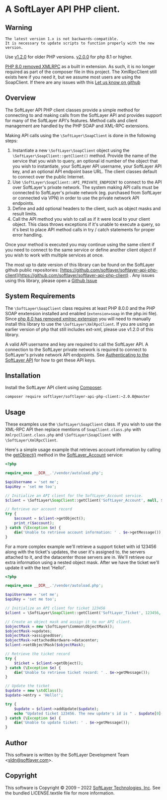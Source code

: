 # A SoftLayer API PHP client.

## Warning

```
The latest version 1.x is not backwards-compatible.
It is necessary to update scripts to function properly with the new version.
```

Use [v1.2.0](https://github.com/softlayer/softlayer-api-php-client/releases/tag/v1.2) for older PHP versions. [v2.0.0](https://github.com/softlayer/softlayer-api-php-client/releases/tag/v2.0.0) for php 8.1 or higher.

[PHP 8.0 removed XMLRPC](https://php.watch/versions/8.0/xmlrpc) as a built in extension. As such, it is no longer required as part of the composer file in this project. The XmlRpcClient still exists here if you need it, but we assume most users are using the SoapClient. If there are any issues with this [Let us know on github](https://github.com/softlayer/softlayer-api-php-client/issues)

## Overview

The SoftLayer API PHP client classes provide a simple method for connecting to and making calls from the SoftLayer API and provides support for many of the SoftLayer API's features. Method calls and client management are handled by the PHP SOAP and XML-RPC extensions.

Making API calls using the `\SoftLayer\SoapClient` is done in the following steps:

1. Instantiate a new `\SoftLayer\SoapClient` object using the `\SoftLayer\SoapClient::getClient()` method. Provide the name of the service that you wish to query, an optional id number of the object that you wish to instantiate, your SoftLayer API username, your SoftLayer API key, and an optional API endpoint base URL. The client classes default to connect over the public Internet. 
2. Use `\SoftLayer\SoapClient::API_PRIVATE_ENDPOINT` to connect to the API over SoftLayer's private network. The system making API calls must be connected to SoftLayer's private network (eg. purchased from SoftLayer or connected via VPN) in order to use the private network API endpoints.
3. Define and add optional headers to the client, such as object masks and result limits.
4. Call the API method you wish to call as if it were local to your client object. This class throws exceptions if it's unable to execute a query, so it's best to place API method calls in try / catch statements for proper error handling.

Once your method is executed you may continue using the same client if you need to connect to the same service or define another client object if you wish to work with multiple services at once.

The most up to date version of this library can be found on the SoftLayer github public repositories: [https://github.com/softlayer/softlayer-api-php-client](https://github.com/softlayer/softlayer-api-php-client) . Any issues using this library, please open a [Github Issue](https://github.com/softlayer/softlayer-api-php-client/issues)

## System Requirements

The `\SoftLayer\SoapClient` class requires at least PHP 8.0.0 and the PHP SOAP enxtension installed and enabled (`extension=soap` in the php.ini file). 
Since [php 8.0 has removed xmlrpc extension](https://php.watch/versions/8.0/xmlrpc) you will need to manually install this library to use the `\SoftLayer\XmlRpcClient`. If you are using an earlier version of php that still includes ext-xml, please use v1.2.0 of this library.

A valid API username and key are required to call the SoftLayer API. A connection to the SoftLayer private network is required to connect to SoftLayer's private network API endpopints. See [Authenticating to the SoftLayer API](https://sldn.softlayer.com/article/authenticating-softlayer-api/) for how to get these API keys.

## Installation

Install the SoftLayer API client using [Composer](https://getcomposer.org/).
```bash
composer require softlayer/softlayer-api-php-client:~2.0.0@master
```

## Usage

These examples use the `\SoftLayer\SoapClient` class. If you wish to use the XML-RPC API then replace mentions of `SoapClient.class.php` with `XmlrpcClient.class.php` and `\SoftLayer\SoapClient` with `\SoftLayer\XmlRpcClient`.

Here's a simple usage example that retrieves account information by calling the [getObject()](http://sldn.softlayer.com/reference/services/SoftLayer_Account/getObject) method in the [SoftLayer_Account](http://sldn.softlayer.com/reference/services/SoftLayer_Account) service:

```php
<?php

require_once __DIR__.'/vendor/autoload.php';

$apiUsername = 'set me';
$apiKey = 'set me too';

// Initialize an API client for the SoftLayer_Account service.
$client = \SoftLayer\SoapClient::getClient('SoftLayer_Account', null, $apiUsername, $apiKey);

// Retrieve our account record
try {
    $account = $client->getObject();
    print_r($account);
} catch (\Exception $e) {
    die('Unable to retrieve account information: ' . $e->getMessage());
}
```

For a more complex example we'll retrieve a support ticket with id 123456 along with the ticket's updates, the user it's assigned to, the servers attached to it, and the datacenter those servers are in. We'll retrieve our extra information using a nested object mask. After we have the ticket we'll update it with the text 'Hello!'.

```php
<?php

require_once __DIR__.'/vendor/autoload.php';

$apiUsername = 'set me';
$apiKey = 'set me too';

// Initialize an API client for ticket 123456
$client = \SoftLayer\SoapClient::getClient('SoftLayer_Ticket', 123456, $apiUsername, $apiKey);

// Create an object mask and assign it to our API client.
$objectMask = new \SoftLayer\Common\ObjectMask();
$objectMask->updates;
$objectMask->assignedUser;
$objectMask->attachedHardware->datacenter;
$client->setObjectMask($objectMask);

// Retrieve the ticket record
try {
    $ticket = $client->getObject();
} catch (\Exception $e) {
    die('Unable to retrieve ticket record: ' . $e->getMessage());
}

// Update the ticket
$update = new \stdClass();
$update->entry = 'Hello!';

try {
    $update = $client->addUpdate($update);
    echo "Updated ticket 123456. The new update's id is " . $update[0]->id . '.');
} catch (\Exception $e) {
    die('Unable to update ticket: ' . $e->getMessage());
}
```

## Author

This software is written by the SoftLayer Development Team <[sldn@softlayer.com](mailto:sldn@softlayer.com)>.

## Copyright

This software is Copyright &copy; 2009 – 2022 [SoftLayer Technologies, Inc](http://www.softlayer.com/). See the bundled LICENSE.textile file for more information.
